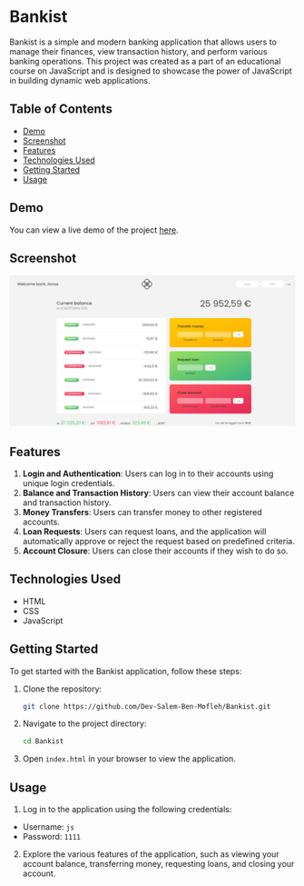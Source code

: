 # Bankist

Bankist is a simple and modern banking application that allows users to manage their finances, view transaction history, and perform various banking operations. This project was created as a part of an educational course on JavaScript and is designed to showcase the power of JavaScript in building dynamic web applications.

## Table of Contents

- [Demo](#demo)
- [Screenshot](#screenshot)
- [Features](#features)
- [Technologies Used](#technologies-used)
- [Getting Started](#getting-started)
- [Usage](#usage)

## Demo

You can view a live demo of the project [here](https://salem-bankist-71991e.netlify.app/).

## Screenshot

![Bankist Screenshot](Screenshot.png)

## Features

1. **Login and Authentication**: Users can log in to their accounts using unique login credentials.
2. **Balance and Transaction History**: Users can view their account balance and transaction history.
3. **Money Transfers**: Users can transfer money to other registered accounts.
4. **Loan Requests**: Users can request loans, and the application will automatically approve or reject the request based on predefined criteria.
5. **Account Closure**: Users can close their accounts if they wish to do so.

## Technologies Used

- HTML
- CSS
- JavaScript

## Getting Started

To get started with the Bankist application, follow these steps:

1. Clone the repository:
    ```bash
    git clone https://github.com/Dev-Salem-Ben-Mofleh/Bankist.git
    ```
2. Navigate to the project directory:
    ```bash
    cd Bankist
    ```
3. Open `index.html` in your browser to view the application.

## Usage

1. Log in to the application using the following credentials:
- Username: `js`
- Password: `1111`
2. Explore the various features of the application, such as viewing your account balance, transferring money, requesting loans, and closing your account.